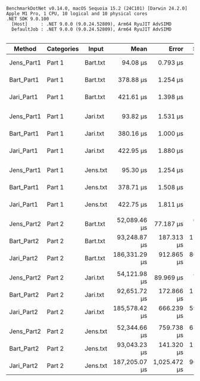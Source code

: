 ```

BenchmarkDotNet v0.14.0, macOS Sequoia 15.2 (24C101) [Darwin 24.2.0]
Apple M1 Pro, 1 CPU, 10 logical and 10 physical cores
.NET SDK 9.0.100
  [Host]     : .NET 9.0.0 (9.0.24.52809), Arm64 RyuJIT AdvSIMD
  DefaultJob : .NET 9.0.0 (9.0.24.52809), Arm64 RyuJIT AdvSIMD


```
| Method     | Categories | Input    | Mean          | Error        | StdDev     | StdErr     | Min           | Q1            | Median        | Q3            | Max           | Op/s       | Allocated |
|----------- |----------- |--------- |--------------:|-------------:|-----------:|-----------:|--------------:|--------------:|--------------:|--------------:|--------------:|-----------:|----------:|
| Jens_Part1 | Part 1     | Bart.txt |      94.08 μs |     0.793 μs |   0.742 μs |   0.192 μs |      92.76 μs |      93.54 μs |      94.09 μs |      94.47 μs |      95.22 μs | 10,629.366 |         - |
| Bart_Part1 | Part 1     | Bart.txt |     378.88 μs |     1.254 μs |   1.173 μs |   0.303 μs |     376.92 μs |     378.14 μs |     378.77 μs |     379.62 μs |     380.89 μs |  2,639.373 |         - |
| Jari_Part1 | Part 1     | Bart.txt |     421.61 μs |     1.398 μs |   1.308 μs |   0.338 μs |     419.46 μs |     420.59 μs |     421.53 μs |     422.55 μs |     423.54 μs |  2,371.874 |         - |
|            |            |          |               |              |            |            |               |               |               |               |               |            |           |
| Jens_Part1 | Part 1     | Jari.txt |      93.82 μs |     1.531 μs |   1.357 μs |   0.363 μs |      91.11 μs |      93.24 μs |      93.87 μs |      94.63 μs |      95.87 μs | 10,658.322 |         - |
| Bart_Part1 | Part 1     | Jari.txt |     380.16 μs |     1.000 μs |   0.936 μs |   0.242 μs |     378.27 μs |     379.46 μs |     380.23 μs |     380.78 μs |     381.70 μs |  2,630.474 |         - |
| Jari_Part1 | Part 1     | Jari.txt |     422.95 μs |     1.880 μs |   1.666 μs |   0.445 μs |     421.41 μs |     421.70 μs |     422.41 μs |     423.75 μs |     426.49 μs |  2,364.351 |         - |
|            |            |          |               |              |            |            |               |               |               |               |               |            |           |
| Jens_Part1 | Part 1     | Jens.txt |      95.30 μs |     1.254 μs |   1.173 μs |   0.303 μs |      93.49 μs |      94.43 μs |      94.99 μs |      96.28 μs |      97.13 μs | 10,493.562 |         - |
| Bart_Part1 | Part 1     | Jens.txt |     378.71 μs |     1.508 μs |   1.411 μs |   0.364 μs |     376.05 μs |     377.83 μs |     378.55 μs |     379.45 μs |     381.31 μs |  2,640.544 |         - |
| Jari_Part1 | Part 1     | Jens.txt |     422.75 μs |     1.811 μs |   1.694 μs |   0.437 μs |     419.69 μs |     421.56 μs |     423.06 μs |     424.29 μs |     424.86 μs |  2,365.474 |         - |
|            |            |          |               |              |            |            |               |               |               |               |               |            |           |
| Jens_Part2 | Part 2     | Bart.txt |  52,089.46 μs |    77.187 μs |  64.455 μs |  17.877 μs |  51,947.08 μs |  52,050.25 μs |  52,101.01 μs |  52,126.97 μs |  52,198.62 μs |     19.198 |      74 B |
| Bart_Part2 | Part 2     | Bart.txt |  93,248.87 μs |   187.313 μs | 175.213 μs |  45.240 μs |  92,939.66 μs |  93,119.60 μs |  93,213.77 μs |  93,380.68 μs |  93,550.12 μs |     10.724 |     123 B |
| Jari_Part2 | Part 2     | Bart.txt | 186,331.29 μs |   912.865 μs | 809.231 μs | 216.276 μs | 185,357.28 μs | 185,678.77 μs | 186,246.83 μs | 186,921.50 μs | 187,784.35 μs |      5.367 |  384064 B |
|            |            |          |               |              |            |            |               |               |               |               |               |            |           |
| Jens_Part2 | Part 2     | Jari.txt |  54,121.98 μs |    89.969 μs |  84.157 μs |  21.729 μs |  53,937.61 μs |  54,092.46 μs |  54,102.75 μs |  54,167.30 μs |  54,270.69 μs |     18.477 |      74 B |
| Bart_Part2 | Part 2     | Jari.txt |  92,651.72 μs |   172.866 μs | 153.242 μs |  40.956 μs |  92,441.72 μs |  92,527.74 μs |  92,627.74 μs |  92,754.60 μs |  92,945.99 μs |     10.793 |     123 B |
| Jari_Part2 | Part 2     | Jari.txt | 185,578.42 μs |   666.239 μs | 590.604 μs | 157.845 μs | 184,688.01 μs | 185,166.84 μs | 185,487.01 μs | 185,930.65 μs | 186,859.46 μs |      5.389 |  384480 B |
|            |            |          |               |              |            |            |               |               |               |               |               |            |           |
| Jens_Part2 | Part 2     | Jens.txt |  52,344.66 μs |   759.738 μs | 634.415 μs | 175.955 μs |  51,703.07 μs |  51,788.47 μs |  52,106.00 μs |  52,869.82 μs |  53,736.70 μs |     19.104 |      74 B |
| Bart_Part2 | Part 2     | Jens.txt |  93,043.23 μs |   141.320 μs | 125.276 μs |  33.481 μs |  92,764.49 μs |  92,945.44 μs |  93,090.81 μs |  93,124.62 μs |  93,206.71 μs |     10.748 |     123 B |
| Jari_Part2 | Part 2     | Jens.txt | 187,205.07 μs | 1,025.472 μs | 909.055 μs | 242.955 μs | 185,832.33 μs | 186,794.05 μs | 187,090.34 μs | 187,717.06 μs | 189,027.43 μs |      5.342 |  385944 B |
